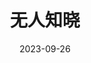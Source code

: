 ---
layout: movie-review
title: 无人知晓
description: >
  不知道是不是改编的原因，有些剧情令人匪夷所思。原本真实的事件只能说令人窒息和震惊，但逻辑不通的改编让前故事的可信度下降，也很难引起我情绪上的共鸣。叙事节奏太慢、人物扁平。画面不错，小孩子很可爱很可怜，其他乏善可陈。
category: 电影
img: assets/img/movie/2023/wu_ren_zhi_xiao.webp
star: 3
date: 2023-09-26
---